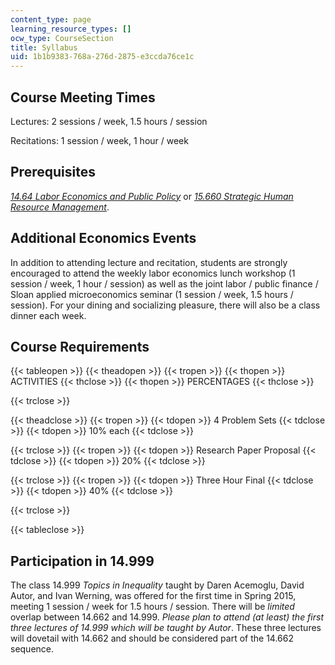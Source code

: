 ```yaml
---
content_type: page
learning_resource_types: []
ocw_type: CourseSection
title: Syllabus
uid: 1b1b9383-768a-276d-2875-e3ccda76ce1c
---
```


Course Meeting Times
--------------------

Lectures: 2 sessions / week, 1.5 hours / session

Recitations: 1 session / week, 1 hour / week

Prerequisites
-------------

[_14.64_ _Labor Economics and Public Policy_](/courses/14-64-labor-economics-and-public-policy-fall-2009/) or [_15.660_ _Strategic Human Resource Management_](/courses/15-660-strategic-hr-management-spring-2003/).

Additional Economics Events
---------------------------

In addition to attending lecture and recitation, students are strongly encouraged to attend the weekly labor economics lunch workshop (1 session / week, 1 hour / session) as well as the joint labor / public finance / Sloan applied microeconomics seminar (1 session / week, 1.5 hours / session). For your dining and socializing pleasure, there will also be a class dinner each week.

Course Requirements
-------------------

{{< tableopen >}}
{{< theadopen >}}
{{< tropen >}}
{{< thopen >}}
ACTIVITIES
{{< thclose >}}
{{< thopen >}}
PERCENTAGES
{{< thclose >}}

{{< trclose >}}

{{< theadclose >}}
{{< tropen >}}
{{< tdopen >}}
4 Problem Sets
{{< tdclose >}}
{{< tdopen >}}
10% each
{{< tdclose >}}

{{< trclose >}}
{{< tropen >}}
{{< tdopen >}}
Research Paper Proposal
{{< tdclose >}}
{{< tdopen >}}
20%
{{< tdclose >}}

{{< trclose >}}
{{< tropen >}}
{{< tdopen >}}
Three Hour Final
{{< tdclose >}}
{{< tdopen >}}
40%
{{< tdclose >}}

{{< trclose >}}

{{< tableclose >}}

Participation in 14.999
-----------------------

The class 14.999 _Topics in Inequality_ taught by Daren Acemoglu, David Autor, and Ivan Werning, was offered for the first time in Spring 2015, meeting 1 session / week for 1.5 hours / session. There will be _limited_ overlap between 14.662 and 14.999. _Please plan to attend (at least) the first three lectures of 14.999 which will be taught by Autor_. These three lectures will dovetail with 14.662 and should be considered part of the 14.662 sequence.